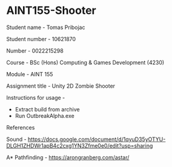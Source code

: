 # AINT155-Shooter

Student name - Tomas Pribojac

Student number - 10621870

Number - 0022215298

Course - BSc (Hons) Computing & Games Development (4230)

Module - AINT 155

Assignment title - Unity 2D Zombie Shooter

Instructions for usage - 
- Extract build from archive
- Run OutbreakAlpha.exe

References

Sound - https://docs.google.com/document/d/1qyuD35yOTYU-DLGH1ZHDWr1apB4c2cxg1YN3Zfme0e0/edit?usp=sharing

A* Pathfinding - https://arongranberg.com/astar/

